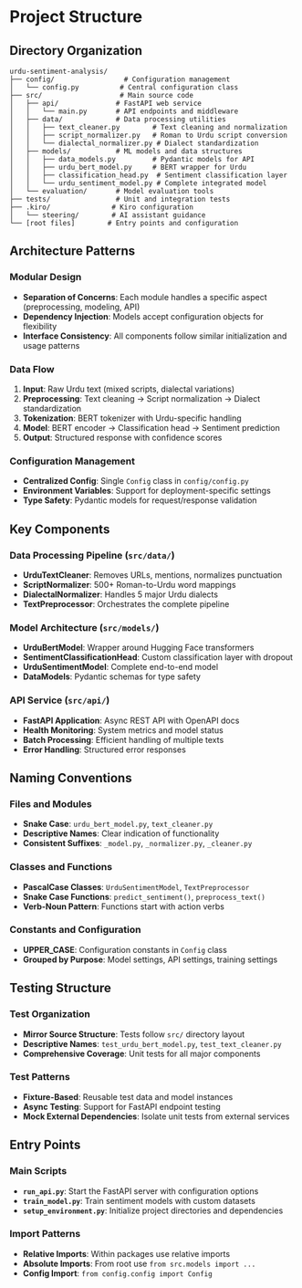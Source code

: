 # Project Structure

## Directory Organization

```
urdu-sentiment-analysis/
├── config/                 # Configuration management
│   └── config.py          # Central configuration class
├── src/                   # Main source code
│   ├── api/              # FastAPI web service
│   │   └── main.py       # API endpoints and middleware
│   ├── data/             # Data processing utilities
│   │   ├── text_cleaner.py        # Text cleaning and normalization
│   │   ├── script_normalizer.py   # Roman to Urdu script conversion
│   │   └── dialectal_normalizer.py # Dialect standardization
│   ├── models/           # ML models and data structures
│   │   ├── data_models.py         # Pydantic models for API
│   │   ├── urdu_bert_model.py     # BERT wrapper for Urdu
│   │   ├── classification_head.py  # Sentiment classification layer
│   │   └── urdu_sentiment_model.py # Complete integrated model
│   └── evaluation/       # Model evaluation tools
├── tests/                # Unit and integration tests
├── .kiro/               # Kiro configuration
│   └── steering/        # AI assistant guidance
└── [root files]        # Entry points and configuration
```

## Architecture Patterns

### Modular Design
- **Separation of Concerns**: Each module handles a specific aspect (preprocessing, modeling, API)
- **Dependency Injection**: Models accept configuration objects for flexibility
- **Interface Consistency**: All components follow similar initialization and usage patterns

### Data Flow
1. **Input**: Raw Urdu text (mixed scripts, dialectal variations)
2. **Preprocessing**: Text cleaning → Script normalization → Dialect standardization
3. **Tokenization**: BERT tokenizer with Urdu-specific handling
4. **Model**: BERT encoder → Classification head → Sentiment prediction
5. **Output**: Structured response with confidence scores

### Configuration Management
- **Centralized Config**: Single `Config` class in `config/config.py`
- **Environment Variables**: Support for deployment-specific settings
- **Type Safety**: Pydantic models for request/response validation

## Key Components

### Data Processing Pipeline (`src/data/`)
- **UrduTextCleaner**: Removes URLs, mentions, normalizes punctuation
- **ScriptNormalizer**: 500+ Roman-to-Urdu word mappings
- **DialectalNormalizer**: Handles 5 major Urdu dialects
- **TextPreprocessor**: Orchestrates the complete pipeline

### Model Architecture (`src/models/`)
- **UrduBertModel**: Wrapper around Hugging Face transformers
- **SentimentClassificationHead**: Custom classification layer with dropout
- **UrduSentimentModel**: Complete end-to-end model
- **DataModels**: Pydantic schemas for type safety

### API Service (`src/api/`)
- **FastAPI Application**: Async REST API with OpenAPI docs
- **Health Monitoring**: System metrics and model status
- **Batch Processing**: Efficient handling of multiple texts
- **Error Handling**: Structured error responses

## Naming Conventions

### Files and Modules
- **Snake Case**: `urdu_bert_model.py`, `text_cleaner.py`
- **Descriptive Names**: Clear indication of functionality
- **Consistent Suffixes**: `_model.py`, `_normalizer.py`, `_cleaner.py`

### Classes and Functions
- **PascalCase Classes**: `UrduSentimentModel`, `TextPreprocessor`
- **Snake Case Functions**: `predict_sentiment()`, `preprocess_text()`
- **Verb-Noun Pattern**: Functions start with action verbs

### Constants and Configuration
- **UPPER_CASE**: Configuration constants in `Config` class
- **Grouped by Purpose**: Model settings, API settings, training settings

## Testing Structure

### Test Organization
- **Mirror Source Structure**: Tests follow `src/` directory layout
- **Descriptive Names**: `test_urdu_bert_model.py`, `test_text_cleaner.py`
- **Comprehensive Coverage**: Unit tests for all major components

### Test Patterns
- **Fixture-Based**: Reusable test data and model instances
- **Async Testing**: Support for FastAPI endpoint testing
- **Mock External Dependencies**: Isolate unit tests from external services

## Entry Points

### Main Scripts
- **`run_api.py`**: Start the FastAPI server with configuration options
- **`train_model.py`**: Train sentiment models with custom datasets
- **`setup_environment.py`**: Initialize project directories and dependencies

### Import Patterns
- **Relative Imports**: Within packages use relative imports
- **Absolute Imports**: From root use `from src.models import ...`
- **Config Import**: `from config.config import Config`